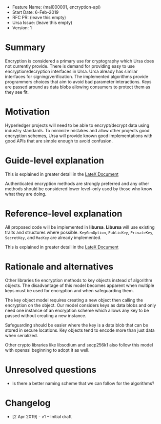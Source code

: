 - Feature Name: (mal000001, encryption-api)
- Start Date: 6-Feb-2019
- RFC PR: (leave this empty)
- Ursa Issue: (leave this empty)
- Version: 1

# Summary
[summary]: #summary

Encryption is considered a primary use for cryptography which Ursa does not
currently provide. There is demand for providing easy to use encryption/decryption
interfaces in Ursa. Ursa already has similar interfaces for signing/verification.
The implemented algorithms provide programmers choices that aim
to avoid bad parameter interactions. Keys are passed around as data blobs
allowing consumers to protect them as they see fit.

# Motivation
[motivation]: #motivation

Hyperledger projects will need to be able to encrypt/decrypt data using
industry standards. To minimize mistakes and allow other projects good
encryption schemes, Ursa will provide known good implementations with
good APIs that are simple enough to avoid confusion.

# Guide-level explanation
[guide-level-explanation]: #guide-level-explanation

This is explained in greater detail in the [LateX Document](main.tex)

Authenticated encryption methods are strongly preferred and any other methods should be considered lower level–only used by those who know what they are doing.

# Reference-level explanation
[reference-level-explanation]: #reference-level-explanation

All proposed code will be implemented in **libursa**.
**Libursa** will use existing traits and structures where possible.
`KeyGenOption`, `PublicKey`, `PrivateKey`, `SecretKey`, and `MacKey`
are already implemented.

This is explained in greater detail in the [LateX Document](main.tex)

# Rationale and alternatives
[alternatives]: #alternatives

Other libraries tie encryption methods to key objects instead of algorithm objects.
The disadvantage of this model becomes apparent when multiple keys must be used for encryption
and when safeguarding them.

The key object model requires creating a new object then calling the encryption on the object.
Our model considers keys as data blobs and only need one instance of an encryption scheme which allows any
key to be passed without creating a new instance.

Safeguarding should be easier where the key is a data blob that can be stored in secure locations.
Key objects tend to encode more than just data when serialized.

Other crypto libraries like libsodium and secp256k1 also follow this model with openssl beginning to adopt it as well.

# Unresolved questions
[unresolved]: #unresolved-questions

- Is there a better naming scheme that we can follow for the algorithms?

# Changelog
[changelog]: #changelog

- [2 Apr 2019] - v1 – Initial draft
